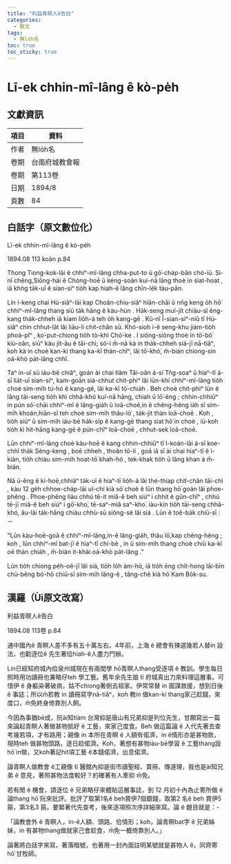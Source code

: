 ```yaml
---
title: "利益青暝人ê告白"
categories:
  - 散文
tags:
  - 無lo̍h名
toc: true
toc_sticky: true
---
```


# Lī-ek chhin-mî-lâng ê kò-pe̍h

## 文獻資訊

| 項目 | 資料 |
|---|---|
| 作者 | 無lo̍h名 |
| 卷期 | 台南府城教會報 |
| 卷期 | 第113卷 |
| 日期 | 1894/8 |
| 頁數 | 84 |

## 白話字（原文數位化）

Lī-ek chhin-mî-lâng ê kò-pe̍h

1894.08 113 koàn p.84

Thong Tiong-kok-lāi ê chhiⁿ-mî-lâng chha-put-to ū gō͘-cha̍p-bān chó-iū. Sì-nî chêng,Siōng-hái ê Chóng-hoē ū kéng-soán kuí-nā lâng thoè in siat-hoat , iā khǹg ta̍k-uī ê sian-siⁿ tio̍h kap hiah-ê lâng chīn-le̍k tàu-pān.

Lín í-keng chai Hú-siâⁿ-lāi kap Choân-chiu-siâⁿ hiān-chāi ū nn̄g keng o̍h hō͘ chhiⁿ-mî-lâng thang siū ta̍k hāng ê kàu-hùn . Ha̍k-seng muí-ji̍t chiàu-sî ēng-kang tha̍k-chheh iā kiam lio̍h-á teh o̍h kang-gē . Kū-nî Î-sian-siⁿ-niû tī Hú-siâⁿ chin chhut-la̍t lâi liāu-lí chit-chân sū. Khó-sioh i-ê seng-khu jiám-tio̍h phoà-pīⁿ , ko͘-put-chiong tio̍h tò-khì Chó͘-ke . I siông-siông thoè in tô͘-bô͘ kiù-oân, siūⁿ kàu ji̍t-āu ê tāi-chì; só͘-í m̄-nā kà in tha̍k-chheh siá-jī nā-tiāⁿ, koh kà in choè kan-kí thang ka-kī thàn-chîⁿ, lâi tō͘-khó͘, m̄-bián chiong-sin oá-khò pa̍t-lâng chhī.

Taⁿ in-uī sū iáu-bē chiâⁿ, goán ài chai tiàm Tâi-oân á-sī Tn̂g-soaⁿ ū hiaⁿ-tī á-sī lia̍t-uī sian-siⁿ, kam-goān siá-chhut chi̍t-phiⁿ lâi lūn-khí chhiⁿ-mî-lâng tio̍h choè sím-mi̍h tú-hó ê kang-gē, lâi ka-kī tō͘-chia̍h . Beh choè chit-phiⁿ lūn ê lâng tāi-seng tio̍h khì chhâ-khó kuí-nā hāng, chiah ū lō͘-ēng ; chhin-chhiūⁿ in pún só͘-chāi chhiⁿ-mî ê lâng-gia̍h ū loā-choē,in ê chêng-hêng ia̍h sī sím-mi̍h khoán,hiān-sî teh choè sím-mi̍h thâu-lō͘ , ta̍k-ji̍t thàn loā-choē . Koh , tio̍h siūⁿ ū sím-mi̍h iáu-bē ha̍k-si̍p ê kang-gē thang siat hō͘ in choè , iū-koh tio̍h kì hit-hāng kang-gē ê pún-chîⁿ loā-choē , chhut-sek loā-choē.

Lūn chhiⁿ-mî-lâng choè kàu-hoē ê kang chhin-chhiūⁿ tī I-koán-lāi á-sī koe-chhī tha̍k Sèng-keng , boē chheh , thoân tō-lí , goá iā sī ài chai hiaⁿ-tī ê ì-kiàn, tio̍h chiàu sím-mi̍h hoat-tō͘ khah-hó , tek-khak tio̍h ū lâng khan á m̄-bián.

Nā ū-êng ê ki-hoē,chhiáⁿ ta̍k-uī ê hiaⁿ-tī lio̍h-á lâi thé-thiap chit-chân tāi-chì , kàu 12 ge̍h chhoe-cha̍p-lāi uî-chí kià só͘ choè ê lūn thang hō͘ goán lâi phoe-phêng . Phoe-phêng liáu chhú tē-it miâ-ê beh siúⁿ i chhit ê gûn-chîⁿ , chhú tē-jī miâ-ê beh siúⁿ i gō͘-kho͘, tē-saⁿ-miâ saⁿ-kho͘. iàu-kín tio̍h tāi-seng chhâ-khó, āu-lâi ta̍k-hāng chiàu chhù-sū siông-sè lâi siá . Lūn ê toê-ba̍k chiū-sī :－

"Lūn kàu-hoē-goā ê chhiⁿ-mî-lâng,in-ê lâng-gia̍h, thâu lō͘,kap chêng-hêng ; koh , lūn chhiⁿ-mî bat-jī ê hiaⁿ-tī chí-bē , in ū sím-mi̍h thang choè chiū ka-kī oē thàn chia̍h , m̄-bián it-khài oá-khò pa̍t-lâng ."

Lūn tio̍h chiong pe̍h-oē-jī lâi siá, tio̍h lo̍h àm-hō, iā tio̍h ēng chi̍t-hong lāi-bīn chù-bêng bó͘-hō chiū-sī sím-mi̍h lâng-ê , tâng-chê kià hō͘ Kam Bo̍k-su.

## 漢羅（Ùi原文改寫）

利益青暝人ê告白

1894.08 113卷 p.84

通中國內ê 青瞑人差不多有五十萬左右。4年前，上海 ê 總會有揀選幾若人替in 設法，也勸逐位ê 先生著佮hiah-ê人盡力鬥辦。

Lín已經知府城內佮泉州城現在有兩間學 hō͘青瞑人thang受逐項 ê 教訓。學生每日照時用功讀冊也兼略仔teh 學工藝。舊年余先生娘 tī 府城真出力來料理這層事。可惜伊 ê 身軀染著破病，姑不chiong著倒去祖家。伊常常替 in 圖謀救援，想到日後 ê 事誌；所以m̄若教 in 讀冊寫字nā-tiāⁿ，koh 教in 做kan-kí thang家己趁錢，來度口，m̄免終身倚靠別人飼。

今因為事猶bē成，阮ài知tiàm 台灣抑是唐山有兄弟抑是列位先生，甘願寫出一篇來論起青瞑人著做甚物抵好 ê 工藝，來家己度食。Beh 做這篇論 ê 人代先著去查考幾若項，才有路用；親像 in 本所在青瞑 ê 人額有偌濟，in ê情形亦是甚物款，現時teh 做甚物頭路，逐日趁偌濟。Koh，著想有甚物iáu-bē學習 ê 工藝thang設hō͘ in做，又koh著記hit項工藝 ê本錢偌濟，出息偌濟。

論青瞑人做教會 ê工親像 tī 醫館內抑是街市讀聖經、賣冊、傳道理，我也是ài知兄弟 ê 意見，著照甚物法度較好？的確著有人牽抑 m̄免。

若有閒 ê 機會，請逐位 ê 兄弟略仔來體貼這層事誌，到 12 月初十內為止寄所做 ê 論thang hō͘ 阮來批評。批評了取第1名ê beh賞伊7個銀錢，取第2 名ê beh 賞伊5 箍，第3名3 箍。要緊著代先查考，後來逐項照次序詳細來寫。論 ê 題目就是：-

「論教會外 ê 青瞑人，in-ê人額、頭路、佮情形；koh，論青瞑bat字 ê 兄弟姊妹，in 有甚物thang做就家己會趁食，m̄免一概倚靠別人。」

論著將白話字來寫，著落暗號，也著用一封內面註明某號就是甚物人 ê，同齊寄hō͘ 甘牧師。
